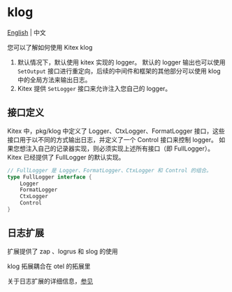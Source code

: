 # klog
[English](README.md) | 中文

您可以了解如何使用 Kitex klog

1. 默认情况下，默认使用 kitex 实现的 logger。
默认的 logger 输出也可以使用 `SetOutput` 接口进行重定向，后续的中间件和框架的其他部分可以使用 klog 中的全局方法来输出日志。
2. Kitex 提供 `SetLogger` 接口来允许注入您自己的 logger。

## 接口定义

Kitex 中，pkg/klog 中定义了 Logger、CtxLogger、FormatLogger 接口，这些接口用于以不同的方式输出日志，并定义了一个 Control 接口来控制 logger。 如果您想注入自己的记录器实现，则必须实现上述所有接口（即 FullLogger）。Kitex 已经提供了 FullLogger 的默认实现。

```go
// FullLogger 是 Logger、FormatLogger、CtxLogger 和 Control 的组合。
type FullLogger interface {
    Logger
    FormatLogger
    CtxLogger
    Control
}
````

## 日志扩展

扩展提供了 zap 、logrus 和 slog 的使用

klog 拓展耦合在 otel 的拓展里

关于日志扩展的详细信息，[参见](https://cloudwego.cn/zh/docs/kitex/tutorials/observability/logging/)